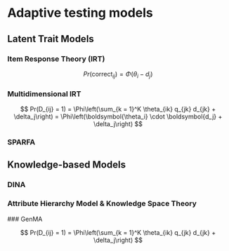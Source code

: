 # Adaptive testing models

## Latent Trait Models

### Item Response Theory (IRT)

$$ Pr(\textsf{correct}_{ij}) = \Phi(\theta_i - d_j) $$

### Multidimensional IRT

$$ Pr(D_{ij} = 1) = \Phi\left(\sum_{k = 1}^K \theta_{ik} q_{jk} d_{jk} + \delta_j\right) = \Phi\left(\boldsymbol{\theta_i} \cdot \boldsymbol{d_j} + \delta_j\right) $$

### SPARFA

## Knowledge-based Models

### DINA

### Attribute Hierarchy Model & Knowledge Space Theory

### GenMA

$$ Pr(D_{ij} = 1) = \Phi\left(\sum_{k = 1}^K \theta_{ik} q_{jk} d_{jk} + \delta_j\right) $$

<script src="https://cdn.mathjax.org/mathjax/latest/MathJax.js?config=TeX-AMS-MML_HTMLorMML" type="text/javascript"></script>
